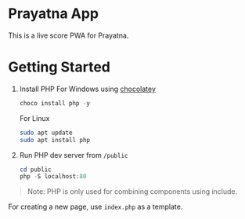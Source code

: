 # Prayatna App

This is a live score PWA for Prayatna.

# Getting Started

1.  Install PHP
    For Windows using [chocolatey](https://chocolatey.org/install)

    ```powershell
    choco install php -y
    ```

    For Linux

    ```bash
    sudo apt update
    sudo apt install php
    ```

2.  Run PHP dev server from `/public`
    ```powershell
    cd public
    php -S localhost:80
    ```

> Note: PHP is only used for combining components using include.

For creating a new page, use `index.php` as a template.
